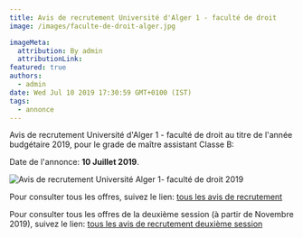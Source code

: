 ```yaml
---
title: Avis de recrutement Université d'Alger 1 - faculté de droit
image: /images/faculte-de-droit-alger.jpg

imageMeta:
  attribution: By admin
  attributionLink:
featured: true
authors:
  - admin
date: Wed Jul 10 2019 17:30:59 GMT+0100 (IST)
tags:
  - annonce
---
```


Avis de recrutement Université d'Alger 1 - faculté de droit au titre de l'année budgétaire 2019, pour le grade de maître assistant Classe B:

Date de l'annonce: **10 Juillet 2019**.

![Avis de recrutement Université Alger 1- faculté de droit 2019](/images/avis_de_recrutement_universite_alger_1_faculte_de_droit.jpg)

Pour consulter tous les offres, suivez le lien: [tous les avis de recrutement](/tous_les_avis_de_recrutement_annee_budgetaire_2019/)

Pour consulter tous les offres de la deuxième session (à partir de Novembre 2019), suivez le lien: [tous les avis de recrutement deuxième session](/tous-les-avis-de-recrutement-mitre-assistant-classe-b-au-titre-de-l-annee-2019-deuxieme-session/)
